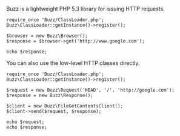 Buzz is a lightweight PHP 5.3 library for issuing HTTP requests.

    require_once 'Buzz/ClassLoader.php';
    Buzz\ClassLoader::getInstance()->register();

    $browser = new Buzz\Browser();
    $response = $browser->get('http://www.google.com');

    echo $response;

You can also use the low-level HTTP classes directly.

    require_once 'Buzz/ClassLoader.php';
    Buzz\ClassLoader::getInstance()->register();

    $request = new Buzz\Request('HEAD', '/', 'http://google.com');
    $response = new Buzz\Response();

    $client = new Buzz\FileGetContentsClient();
    $client->send($request, $response);

    echo $request;
    echo $response;
